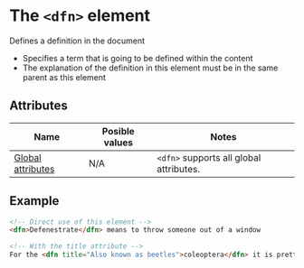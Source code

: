 # The `<dfn>` element
Defines a definition in the document

- Specifies a term that is going to be defined within the content
- The explanation of the definition in this element must be in the same parent as this element

## Attributes
| Name | Posible values | Notes |
|-|-|-|
| [Global attributes](../first-steps/global-attributes.md) | N/A | `<dfn>` supports all global attributes. |

## Example
```html
<!-- Direct use of this element -->
<dfn>Defenestrate</dfn> means to throw someone out of a window

<!-- With the title attribute -->
For the <dfn title="Also known as beetles">coleoptera</dfn> it is pretty hard to find good food
```